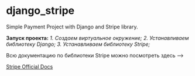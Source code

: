 # django_stripe
Simple Payment Project  with Django and Stripe library.

**Запуск проекта:**
*1. Создаем виртуальное окружение;*
*2. Устанавливаем библиотеку Django;*
*3. Устанавливаем библиотеку Stripe;* 
<p>Всю документацию по библиотеки Stripe можно посмотреть здесь --></p>
<a href="https://stripe.com/docs/checkout/quickstart">Stripe Official Docs</a>
